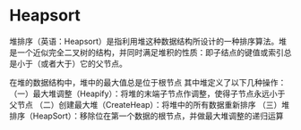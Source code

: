 # Heapsort 

堆排序（英语：Heapsort）是指利用堆这种数据结构所设计的一种排序算法。堆是一个近似完全二叉树的结构，并同时满足堆积的性质：即子结点的键值或索引总是小于（或者大于）它的父节点。

在堆的数据结构中，堆中的最大值总是位于根节点
其中堆定义了以下几种操作：
（一）最大堆调整（Heapify）：将堆的末端子节点作调整，使得子节点永远小于父节点
（二）创建最大堆（CreateHeap）：将堆中的所有数据重新排序
（三）堆排序（HeapSort）：移除位在第一个数据的根节点，并做最大堆调整的递归运算
